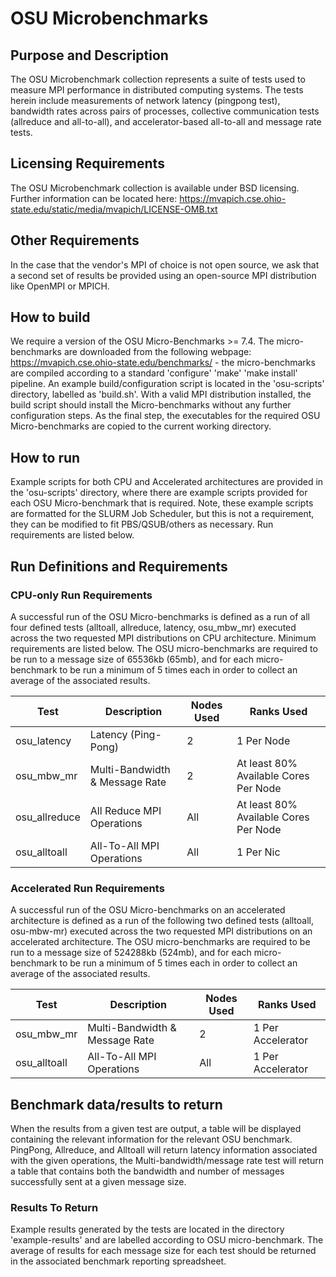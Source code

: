 # OSU Microbenchmarks

## Purpose and Description
The OSU Microbenchmark collection represents a suite of tests used to measure MPI performance in distributed computing systems. The tests herein include measurements of network latency (pingpong test), bandwidth rates across pairs of processes, collective communication tests (allreduce and all-to-all), and accelerator-based all-to-all and message rate tests.

## Licensing Requirements

The OSU Microbenchmark collection is available under BSD licensing. Further information can be located here: https://mvapich.cse.ohio-state.edu/static/media/mvapich/LICENSE-OMB.txt

## Other Requirements
In the case that the vendor's MPI of choice is not open source, we ask that a second set of results be provided using an open-source MPI distribution like OpenMPI or MPICH.

## How to build

We require a version of the OSU Micro-Benchmarks >= 7.4. The micro-benchmarks are downloaded from the following webpage: https://mvapich.cse.ohio-state.edu/benchmarks/ - the micro-benchmarks are compiled according to a standard 'configure' 'make' 'make install' pipeline. An example build/configuration script is located in the 'osu-scripts' directory, labelled as 'build.sh'. With a valid MPI distribution installed, the build script should install the Micro-benchmarks without any further configuration steps. As the final step, the executables for the required OSU Micro-benchmarks are copied to the current working directory.

## How to run

Example scripts for both CPU and Accelerated architectures are provided in the 'osu-scripts' directory, where there are example scripts provided for each OSU Micro-benchmark that is required. Note, these example scripts are formatted for the SLURM Job Scheduler, but this is not a requirement, they can be modified to fit PBS/QSUB/others as necessary. Run requirements are listed below.

## Run Definitions and Requirements

### CPU-only Run Requirements
A successful run of the OSU Micro-benchmarks is defined as a run of all four defined tests (alltoall, allreduce, latency, osu_mbw_mr) executed across the two requested MPI distributions on CPU architecture. Minimum requirements are listed below. The OSU micro-benchmarks are required to be run to a message size of 65536kb (65mb), and for each micro-benchmark to be run a minimum of 5 times each in order to collect an average of the associated results.


| Test          | Description                    | Nodes Used | Ranks Used          |
|---------------|--------------------------------|------------|---------------------|
| osu_latency   | Latency (Ping-Pong)            | 2          | 1 Per Node          |
| osu_mbw_mr    | Multi-Bandwidth & Message Rate | 2          | At least 80% Available Cores Per Node |
| osu_allreduce | All Reduce MPI Operations      | All        | At least 80% Available Cores Per Node |
| osu_alltoall  | All-To-All MPI Operations      | All        | 1 Per Nic           |

### Accelerated Run Requirements

A successful run of the OSU Micro-benchmarks on an accelerated architecture is defined as a run of the following two defined tests (alltoall, osu-mbw-mr) executed across the two requested MPI distributions on an accelerated architecture. The OSU micro-benchmarks are required to be run to a message size of 524288kb (524mb), and for each micro-benchmark to be run a minimum of 5 times each in order to collect an average of the associated results.

| Test          | Description                    | Nodes Used | Ranks Used        |
|---------------|--------------------------------|------------|-------------------|
| osu_mbw_mr    | Multi-Bandwidth & Message Rate | 2          | 1 Per Accelerator |
| osu_alltoall  | All-To-All MPI Operations      | All        | 1 Per Accelerator |



## Benchmark data/results to return

When the results from a given test are output, a table will be displayed containing the relevant information for the relevant OSU benchmark. PingPong, Allreduce, and Alltoall will return latency information associated with the given operations, the Multi-bandwidth/message rate test will return a table that contains both the bandwidth and number of messages successfully sent at a given message size. 

### Results To Return
Example results generated by the tests are located in the directory 'example-results' and are labelled according to OSU micro-benchmark. The average of results for each message size for each test should be returned in the associated benchmark reporting spreadsheet. 





